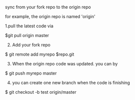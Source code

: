 sync from your fork repo to the origin repo

for example, the origin repo is named 'origin'


1.pull the latest code via

$git pull origin master

2. Add your fork repo

$ git remote add myrepo $repo.git

3. When the origin repo code was updated. you can by

$ git push myrepo master

4. you can create one new branch when the code is finishing

$ git checkout -b test origin/master

